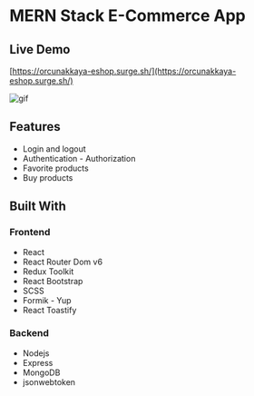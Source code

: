 # MERN Stack E-Commerce App

## Live Demo
[https://orcunakkaya-eshop.surge.sh/](https://orcunakkaya-eshop.surge.sh/)

![gif](https://user-images.githubusercontent.com/66293052/159748345-fec4cd11-15ef-4ef8-add1-2b8485f7682b.gif)

## Features
 - Login and logout
 - Authentication - Authorization
 - Favorite products
 - Buy products

## Built With

### Frontend
 - React
 - React Router Dom v6
 - Redux Toolkit
 - React Bootstrap
 - SCSS
 - Formik - Yup
 - React Toastify

### Backend
 - Nodejs
 - Express
 - MongoDB
 - jsonwebtoken
